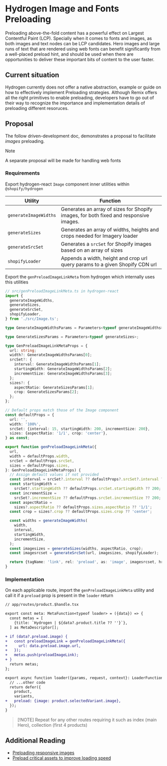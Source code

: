 # Hydrogen Image and Fonts Preloading

Preloading above-the-fold content has a powerful effect on Largest Contentful Paint (LCP). Specially when it comes to fonts and images, as both images and text nodes can be LCP candidates. Hero images and large runs of text that are rendered using web fonts can benefit significantly from a well-placed preload hint, and should be used when there are opportunities to deliver these important bits of content to the user faster.

## Current situation

Hydrogen currently does not offer a native abstraction, example or guide on how to effectively implement Preloading strategies. Although Remix offers all the right primitives to enable preloading, developers have to go out of their way to recognize the importance and implementation details of preloading different resoruces.

## Proposal

The follow driven-development doc, demonstrates a proposal to facilitate _images_ preloading.

> [!NOTE]
> A separate proposal will be made for handling web fonts

### Requirements

Export hydrogen-react `Image` component inner utilities within `@shopify/hydrogen`

| Utility                | Function                                               |
|----------------------- |--------------------------------------------------------|
| `generateImageWidths`  | Generates an array of sizes for Shopify images, for both fixed and responsive images. |
| `generateSizes`        | Generates an array of widths, heights and crops needed for Imagery loader |
| `generateSrcSet`       | Generates a `srcSet` for Shopify images based on an array of sizes  |
| `shopifyLoader`        | Appends a width, height and crop url query params to a given Shopify CDN url |

Export the `genPreloadImageLinkMeta` from hydrogen which internally uses this utilities

```ts
// src/genPreloadImageLinkMeta.ts in hydrogen-react
import {
  generateImageWidths,
  generateSizes,
  generateSrcSet,
  shopifyLoader,
} from './src/Image.ts';

type GenerateImageWidthsParams = Parameters<typeof generateImageWidths>;

type GenerateSizesParams = Parameters<typeof generateSizes>;

type GenPreloadImageLinkMetaProps = {
  url: string;
  width?: GenerateImageWidthsParams[0];
  srcSet?: {
    interval: GenerateImageWidthsParams[1];
    startingWidth: GenerateImageWidthsParams[2];
    incrementSize: GenerateImageWidthsParams[3];
  };
  sizes?: {
    aspectRatio: GenerateSizesParams[1];
    crop: GenerateSizesParams[2];
  };
};

// Default props match those of the Image component
const defaultProps = {
  url: '',
  width: '100%',
  srcSet: {interval: 15, startingWidth: 200, incrementSize: 200},
  sizes: {aspectRatio: '1/1', crop: 'center'},
} as const;

export function genPreloadImageLinkMeta({
  url,
  width = defaultProps.width,
  srcSet = defaultProps.srcSet,
  sizes = defaultProps.sizes,
}: GenPreloadImageLinkMetaProps) {
  // Assign default values if not provided
  const interval = srcSet?.interval ?? defaultProps?.srcSet?.interval ?? 15;
  const startingWidth =
    srcSet?.startingWidth ?? defaultProps.srcSet.startingWidth ?? 200;
  const incrementSize =
    srcSet?.incrementSize ?? defaultProps.srcSet.incrementSize ?? 200;
  const aspectRatio =
    sizes?.aspectRatio ?? defaultProps.sizes.aspectRatio ?? '1/1';
  const crop = sizes?.crop ?? defaultProps.sizes.crop ?? 'center';

  const widths = generateImageWidths(
    width,
    interval,
    startingWidth,
    incrementSize,
  );
  const imagesizes = generateSizes(widths, aspectRatio, crop);
  const imagesrcset = generateSrcSet(url, imagesizes, shopifyLoader);

  return {tagName: 'link', rel: 'preload', as: 'image', imagesrcset, href: url};
}
```

### Implementation

On each applicable route, import the `genPreloadImageLinkMeta` utility and call it if a `preload` prop is present
in the `loader` return

```diff
// app/routes/product.$handle.tsx

export const meta: MetaFunction<typeof loader> = ({data}) => {
  const metas = [
    {title: `Hydrogen | ${data?.product.title ?? ''}`},
  ] as MetaDescriptor[];

+ if (data?.preload.image) {
+   const preloadImageLink = genPreloadImageLinkMeta({
+     url: data.preload.image.url,
+   });
+   metas.push(preloadImageLink);
+ }
  return metas;
};

export async function loader({params, request, context}: LoaderFunctionArgs) {
  // ...other code
  return defer({
    product,
    variants,
+   preload: {image: product.selectedVariant.image},
  });
}
```

> [!NOTE] Repeat for any other routes requiring it such as index (main Hero), collection (first 4 products)

## Additional Reading

- [Preloading responsive images](https://web.dev/articles/preload-responsive-images)
- [Preload critical assets to improve loading speed](https://web.dev/articles/preload-critical-assets)

